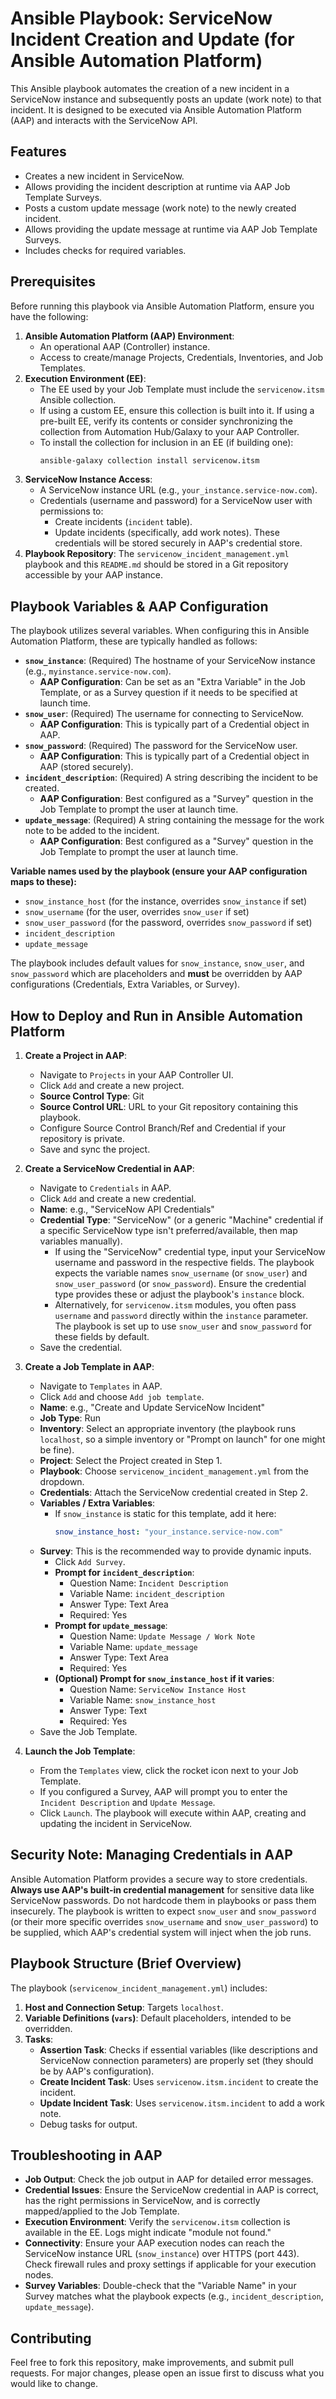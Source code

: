 # Ansible Playbook: ServiceNow Incident Creation and Update (for Ansible Automation Platform)

This Ansible playbook automates the creation of a new incident in a ServiceNow instance and subsequently posts an update (work note) to that incident. It is designed to be executed via Ansible Automation Platform (AAP) and interacts with the ServiceNow API.

## Features

* Creates a new incident in ServiceNow.
* Allows providing the incident description at runtime via AAP Job Template Surveys.
* Posts a custom update message (work note) to the newly created incident.
* Allows providing the update message at runtime via AAP Job Template Surveys.
* Includes checks for required variables.

## Prerequisites

Before running this playbook via Ansible Automation Platform, ensure you have the following:

1.  **Ansible Automation Platform (AAP) Environment**:
    * An operational AAP (Controller) instance.
    * Access to create/manage Projects, Credentials, Inventories, and Job Templates.
2.  **Execution Environment (EE)**:
    * The EE used by your Job Template must include the `servicenow.itsm` Ansible collection.
    * If using a custom EE, ensure this collection is built into it. If using a pre-built EE, verify its contents or consider synchronizing the collection from Automation Hub/Galaxy to your AAP Controller.
    * To install the collection for inclusion in an EE (if building one):
        ```bash
        ansible-galaxy collection install servicenow.itsm
        ```
3.  **ServiceNow Instance Access**:
    * A ServiceNow instance URL (e.g., `your_instance.service-now.com`).
    * Credentials (username and password) for a ServiceNow user with permissions to:
        * Create incidents (`incident` table).
        * Update incidents (specifically, add work notes).
        These credentials will be stored securely in AAP's credential store.
4.  **Playbook Repository**: The `servicenow_incident_management.yml` playbook and this `README.md` should be stored in a Git repository accessible by your AAP instance.

## Playbook Variables & AAP Configuration

The playbook utilizes several variables. When configuring this in Ansible Automation Platform, these are typically handled as follows:

* **`snow_instance`**: (Required) The hostname of your ServiceNow instance (e.g., `myinstance.service-now.com`).
    * **AAP Configuration**: Can be set as an "Extra Variable" in the Job Template, or as a Survey question if it needs to be specified at launch time.
* **`snow_user`**: (Required) The username for connecting to ServiceNow.
    * **AAP Configuration**: This is typically part of a Credential object in AAP.
* **`snow_password`**: (Required) The password for the ServiceNow user.
    * **AAP Configuration**: This is typically part of a Credential object in AAP (stored securely).
* **`incident_description`**: (Required) A string describing the incident to be created.
    * **AAP Configuration**: Best configured as a "Survey" question in the Job Template to prompt the user at launch time.
* **`update_message`**: (Required) A string containing the message for the work note to be added to the incident.
    * **AAP Configuration**: Best configured as a "Survey" question in the Job Template to prompt the user at launch time.

**Variable names used by the playbook (ensure your AAP configuration maps to these):**
* `snow_instance_host` (for the instance, overrides `snow_instance` if set)
* `snow_username` (for the user, overrides `snow_user` if set)
* `snow_user_password` (for the password, overrides `snow_password` if set)
* `incident_description`
* `update_message`

The playbook includes default values for `snow_instance`, `snow_user`, and `snow_password` which are placeholders and **must** be overridden by AAP configurations (Credentials, Extra Variables, or Survey).

## How to Deploy and Run in Ansible Automation Platform

1.  **Create a Project in AAP**:
    * Navigate to `Projects` in your AAP Controller UI.
    * Click `Add` and create a new project.
    * **Source Control Type**: Git
    * **Source Control URL**: URL to your Git repository containing this playbook.
    * Configure Source Control Branch/Ref and Credential if your repository is private.
    * Save and sync the project.

2.  **Create a ServiceNow Credential in AAP**:
    * Navigate to `Credentials` in AAP.
    * Click `Add` and create a new credential.
    * **Name**: e.g., "ServiceNow API Credentials"
    * **Credential Type**: "ServiceNow" (or a generic "Machine" credential if a specific ServiceNow type isn't preferred/available, then map variables manually).
        * If using the "ServiceNow" credential type, input your ServiceNow username and password in the respective fields. The playbook expects the variable names `snow_username` (or `snow_user`) and `snow_user_password` (or `snow_password`). Ensure the credential type provides these or adjust the playbook's `instance` block.
        * Alternatively, for `servicenow.itsm` modules, you often pass `username` and `password` directly within the `instance` parameter. The playbook is set up to use `snow_user` and `snow_password` for these fields by default.
    * Save the credential.

3.  **Create a Job Template in AAP**:
    * Navigate to `Templates` in AAP.
    * Click `Add` and choose `Add job template`.
    * **Name**: e.g., "Create and Update ServiceNow Incident"
    * **Job Type**: Run
    * **Inventory**: Select an appropriate inventory (the playbook runs `localhost`, so a simple inventory or "Prompt on launch" for one might be fine).
    * **Project**: Select the Project created in Step 1.
    * **Playbook**: Choose `servicenow_incident_management.yml` from the dropdown.
    * **Credentials**: Attach the ServiceNow credential created in Step 2.
    * **Variables / Extra Variables**:
        * If `snow_instance` is static for this template, add it here:
            ```yaml
            snow_instance_host: "your_instance.service-now.com"
            ```
    * **Survey**: This is the recommended way to provide dynamic inputs.
        * Click `Add Survey`.
        * **Prompt for `incident_description`**:
            * Question Name: `Incident Description`
            * Variable Name: `incident_description`
            * Answer Type: Text Area
            * Required: Yes
        * **Prompt for `update_message`**:
            * Question Name: `Update Message / Work Note`
            * Variable Name: `update_message`
            * Answer Type: Text Area
            * Required: Yes
        * **(Optional) Prompt for `snow_instance_host` if it varies**:
            * Question Name: `ServiceNow Instance Host`
            * Variable Name: `snow_instance_host`
            * Answer Type: Text
            * Required: Yes
    * Save the Job Template.

4.  **Launch the Job Template**:
    * From the `Templates` view, click the rocket icon next to your Job Template.
    * If you configured a Survey, AAP will prompt you to enter the `Incident Description` and `Update Message`.
    * Click `Launch`. The playbook will execute within AAP, creating and updating the incident in ServiceNow.

## Security Note: Managing Credentials in AAP

Ansible Automation Platform provides a secure way to store credentials. **Always use AAP's built-in credential management** for sensitive data like ServiceNow passwords. Do not hardcode them in playbooks or pass them insecurely. The playbook is written to expect `snow_user` and `snow_password` (or their more specific overrides `snow_username` and `snow_user_password`) to be supplied, which AAP's credential system will inject when the job runs.

## Playbook Structure (Brief Overview)

The playbook (`servicenow_incident_management.yml`) includes:

1.  **Host and Connection Setup**: Targets `localhost`.
2.  **Variable Definitions (`vars`)**: Default placeholders, intended to be overridden.
3.  **Tasks**:
    * **Assertion Task**: Checks if essential variables (like descriptions and ServiceNow connection parameters) are properly set (they should be by AAP's configuration).
    * **Create Incident Task**: Uses `servicenow.itsm.incident` to create the incident.
    * **Update Incident Task**: Uses `servicenow.itsm.incident` to add a work note.
    * Debug tasks for output.

## Troubleshooting in AAP

* **Job Output**: Check the job output in AAP for detailed error messages.
* **Credential Issues**: Ensure the ServiceNow credential in AAP is correct, has the right permissions in ServiceNow, and is correctly mapped/applied to the Job Template.
* **Execution Environment**: Verify the `servicenow.itsm` collection is available in the EE. Logs might indicate "module not found."
* **Connectivity**: Ensure your AAP execution nodes can reach the ServiceNow instance URL (`snow_instance`) over HTTPS (port 443). Check firewall rules and proxy settings if applicable for your execution nodes.
* **Survey Variables**: Double-check that the "Variable Name" in your Survey matches what the playbook expects (e.g., `incident_description`, `update_message`).

## Contributing

Feel free to fork this repository, make improvements, and submit pull requests. For major changes, please open an issue first to discuss what you would like to change.
